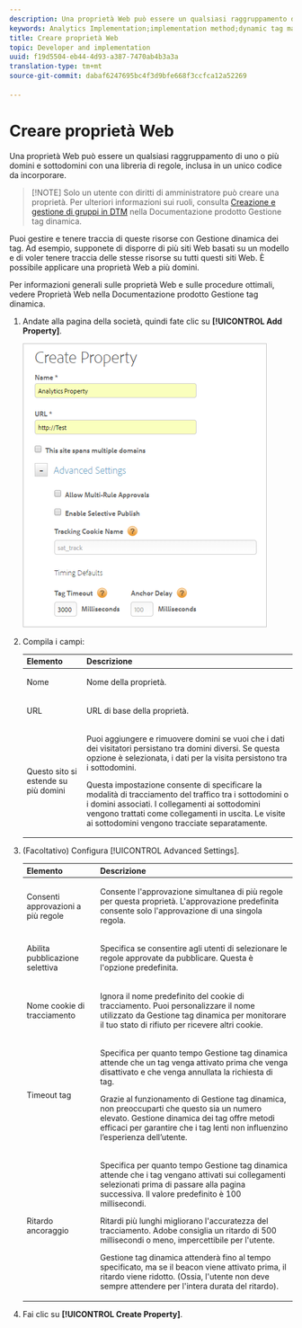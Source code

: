 ```yaml
---
description: Una proprietà Web può essere un qualsiasi raggruppamento di uno o più domini e sottodomini con una libreria di regole, inclusa in un unico codice da incorporare.
keywords: Analytics Implementation;implementation method;dynamic tag management;dtm;web property;property
title: Creare proprietà Web
topic: Developer and implementation
uuid: f19d5504-eb44-4d93-a387-7470ab4b3a3a
translation-type: tm+mt
source-git-commit: dabaf6247695bc4f3d9bfe668f3ccfca12a52269

---
```



# Creare proprietà Web

Una proprietà Web può essere un qualsiasi raggruppamento di uno o più domini e sottodomini con una libreria di regole, inclusa in un unico codice da incorporare.

>[!NOTE] Solo un utente con diritti di amministratore può creare una proprietà. Per ulteriori informazioni sui ruoli, consulta [Creazione e gestione di gruppi in DTM](https://marketing.adobe.com/resources/help/en_US/dtm/groups.html) nella Documentazione prodotto Gestione tag dinamica.

Puoi gestire e tenere traccia di queste risorse con Gestione dinamica dei tag. Ad esempio, supponete di disporre di più siti Web basati su un modello e di voler tenere traccia delle stesse risorse su tutti questi siti Web. È possibile applicare una proprietà Web a più domini.

Per informazioni generali sulle proprietà Web e sulle procedure ottimali, vedere Proprietà [](https://marketing.adobe.com/resources/help/it_IT/dtm/web_property.html) Web nella Documentazione prodotto Gestione tag dinamica.

1. Andate alla pagina della società, quindi fate clic su **[!UICONTROL Add Property]**.

   ![](assets/dtm-create-web-property.png)

1. Compila i campi:

   <table id="table_376D72251C4D4C4CA878D10C18D2532C"> 
    <thead> 
    <tr> 
    <th colname="col1" class="entry"> Elemento </th> 
    <th colname="col2" class="entry"> Descrizione </th> 
    </tr> 
    </thead>
    <tbody> 
    <tr> 
    <td colname="col1"> <span class="uicontrol">Nome</span> </td> 
    <td colname="col2"> <p>Nome della proprietà. </p> </td> 
    </tr> 
    <tr> 
    <td colname="col1"> <span class="uicontrol"> URL</span> </td> 
    <td colname="col2"> <p>URL di base della proprietà. </p> </td> 
    </tr> 
    <tr> 
    <td colname="col1"> <span class="uicontrol"> Questo sito si estende su più domini </span> </td> 
    <td colname="col2"> <p>Puoi aggiungere e rimuovere domini se vuoi che i dati dei visitatori persistano tra domini diversi. Se questa opzione è selezionata, i dati per la visita persistono tra i sottodomini. </p> <p>Questa impostazione consente di specificare la modalità di tracciamento del traffico tra i sottodomini o i domini associati. I collegamenti ai sottodomini vengono trattati come collegamenti in uscita. Le visite ai sottodomini vengono tracciate separatamente. </p> </td> 
    </tr> 
    </tbody> 
    </table>

1. (Facoltativo) Configura [!UICONTROL Advanced Settings].

   <table id="table_6E687FBE6ACC4301BCCD837F4DCBB9C9"> 
    <thead> 
    <tr> 
    <th colname="col1" class="entry"> Elemento </th> 
    <th colname="col2" class="entry"> Descrizione </th> 
    </tr> 
    </thead>
    <tbody> 
    <tr> 
    <td colname="col1"> <span class="uicontrol"> Consenti approvazioni a più regole</span> </td> 
    <td colname="col2"> <p>Consente l'approvazione simultanea di più regole per questa proprietà. L'approvazione predefinita consente solo l'approvazione di una singola regola. </p> </td> 
    </tr> 
    <tr> 
    <td colname="col1"> <span class="uicontrol"> Abilita pubblicazione selettiva</span> </td> 
    <td colname="col2"> <p>Specifica se consentire agli utenti di selezionare le regole approvate da pubblicare. Questa è l'opzione predefinita. </p> </td> 
    </tr> 
    <tr> 
    <td colname="col1"> <span class="uicontrol"> Nome cookie di tracciamento</span> </td> 
    <td colname="col2"> <p>Ignora il nome predefinito del cookie di tracciamento. Puoi personalizzare il nome utilizzato da Gestione tag dinamica per monitorare il tuo stato di rifiuto per ricevere altri cookie. </p> </td> 
    </tr> 
    <tr> 
    <td colname="col1"> <span class="uicontrol"> Timeout tag</span> </td> 
    <td colname="col2"> <p>Specifica per quanto tempo Gestione tag dinamica attende che un tag venga attivato prima che venga disattivato e che venga annullata la richiesta di tag. </p> <p> Grazie al funzionamento di Gestione tag dinamica, non preoccuparti che questo sia un numero elevato. Gestione dinamica dei tag offre metodi efficaci per garantire che i tag lenti non influenzino l’esperienza dell’utente. </p> </td> 
    </tr> 
    <tr> 
    <td colname="col1"> <span class="uicontrol"> Ritardo ancoraggio</span> </td> 
    <td colname="col2"> <p>Specifica per quanto tempo Gestione tag dinamica attende che i tag vengano attivati sui collegamenti selezionati prima di passare alla pagina successiva. Il valore predefinito è 100 millisecondi. </p> <p>Ritardi più lunghi migliorano l'accuratezza del tracciamento. Adobe consiglia un ritardo di 500 millisecondi o meno, impercettibile per l'utente. </p> <p>Gestione tag dinamica attenderà fino al tempo specificato, ma se il beacon viene attivato prima, il ritardo viene ridotto. (Ossia, l'utente non deve sempre attendere per l'intera durata del ritardo). </p> </td> 
    </tr> 
    </tbody> 
    </table>

1. Fai clic su **[!UICONTROL Create Property]**.
